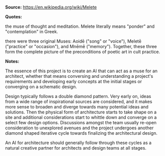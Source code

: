 **Source:** https://en.wikipedia.org/wiki/Melete

**Quotes:** 

the muse of thought and meditation. Melete literally means "ponder" and "contemplation" in Greek.

there were three original Muses: Aoidē ("song" or "voice"), Meletē ("practice" or "occasion"), and Mnēmē ("memory"). Together, these three form the complete picture of the preconditions of poetic art in cult practice.

**Notes:**

The essence of this project is to create an AI that can act as a muse for an architect, whether that means conversing and understanding a project's requirements and developing early concepts at the initial stages or converging on a schematic design.

Design typically follows a double diamond pattern. Very early on, ideas from a wide range of inspirational sources are considered, and it makes more sense to broaden and diverge towards many potential ideas and solutions. Then the physical form of architecture starts to take shape on a site and additional considerations start to whittle down and converge on a select few design options. Discussions amongst the team usually re-open consideration to unexplored avenues and the project undergoes another diamond shaped iterative cycle towards finalizing the architectural design.

An AI for architecture should generally follow through these cycles as a natural creative partner for architects and design teams at all stages.

